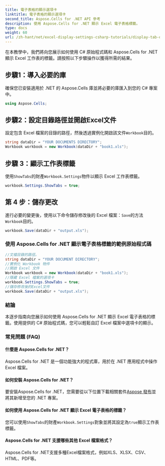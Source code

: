 ```yaml
---
title: 電子表格的顯示選項卡
linktitle: 電子表格的顯示選項卡
second_title: Aspose.Cells for .NET API 參考
description: 使用 Aspose.Cells for .NET 顯示 Excel 電子表格標籤。
type: docs
weight: 60
url: /zh-hant/net/excel-display-settings-csharp-tutorials/display-tab-of-spreadsheet/
---
```

在本教學中，我們將向您展示如何使用 C# 原始程式碼和 Aspose.Cells for .NET 顯示 Excel 工作表的標籤。請按照以下步驟操作以獲得所需的結果。

## 步驟1：導入必要的庫

確保您已安裝適用於 .NET 的 Aspose.Cells 庫並將必要的庫匯入到您的 C# 專案中。

```csharp
using Aspose.Cells;
```

## 步驟2：設定目錄路徑並開啟Excel文件

設定包含 Excel 檔案的目錄的路徑，然後透過實例化開啟該文件`Workbook`目的。

```csharp
string dataDir = "YOUR DOCUMENTS DIRECTORY";
Workbook workbook = new Workbook(dataDir + "book1.xls");
```

## 步驟 3：顯示工作表標籤

使用`ShowTabs`的財產`Workbook.Settings`物件以顯示 Excel 工作表標籤。

```csharp
workbook.Settings.ShowTabs = true;
```

## 第 4 步：儲存更改

進行必要的變更後，使用以下命令儲存修改後的 Excel 檔案：`Save`的方法`Workbook`目的。

```csharp
workbook.Save(dataDir + "output.xls");
```

### 使用 Aspose.Cells for .NET 顯示電子表格標籤的範例原始程式碼 

```csharp
//文檔目錄的路徑。
string dataDir = "YOUR DOCUMENT DIRECTORY";
//實例化 Workbook 物件
//開啟 Excel 文件
Workbook workbook = new Workbook(dataDir + "book1.xls");
//隱藏 Excel 檔案的選項卡
workbook.Settings.ShowTabs = true;
//儲存修改後的Excel文件
workbook.Save(dataDir + "output.xls");
```

### 結論

本逐步指南向您展示如何使用 Aspose.Cells for .NET 顯示 Excel 電子表格的標籤。使用提供的 C# 原始程式碼，您可以輕鬆自訂 Excel 檔案中選項卡的顯示。

### 常見問題 (FAQ)

#### 什麼是 Aspose.Cells for .NET？

Aspose.Cells for .NET 是一個功能強大的程式庫，用於在 .NET 應用程式中操作 Excel 檔案。

#### 如何安裝 Aspose.Cells for .NET？

要安裝Aspose.Cells for .NET，您需要從以下位置下載相關套件[Aspose 發布](https://releases/aspose.com/cells/net/)並將其新增至您的 .NET 專案。

#### 如何使用 Aspose.Cells for .NET 顯示 Excel 電子表格的標籤？

您可以使用`ShowTabs`的財產`Workbook.Settings`對象並將其設定為`true`顯示工作表標籤。

#### Aspose.Cells for .NET 支援哪些其他 Excel 檔案格式？

Aspose.Cells for .NET支援多種Excel檔案格式，例如XLS、XLSX、CSV、HTML、PDF等。
